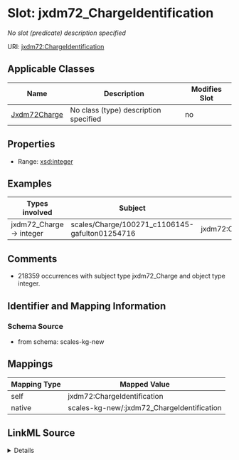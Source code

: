 

# Slot: jxdm72_ChargeIdentification


_No slot (predicate) description specified_





URI: [jxdm72:ChargeIdentification](http://release.niem.gov/niem/domains/jxdm/7.2/#ChargeIdentification)



<!-- no inheritance hierarchy -->





## Applicable Classes

| Name | Description | Modifies Slot |
| --- | --- | --- |
| [Jxdm72Charge](../classes/Jxdm72Charge.md) | No class (type) description specified |  no  |







## Properties

* Range: [xsd:integer](http://www.w3.org/2001/XMLSchema#integer)






## Examples

| Types involved | Subject | Predicate | Object |
| --- | --- | --- | --- |
| jxdm72_Charge → integer | scales/Charge/100271_c1106145-gafulton01254716 | jxdm72:ChargeIdentification | 254716 |


## Comments

* 218359 occurrences with subject type jxdm72_Charge and object type integer.

## Identifier and Mapping Information







### Schema Source


* from schema: scales-kg-new




## Mappings

| Mapping Type | Mapped Value |
| ---  | ---  |
| self | jxdm72:ChargeIdentification |
| native | scales-kg-new/:jxdm72_ChargeIdentification |




## LinkML Source

<details>

```yaml
name: jxdm72_ChargeIdentification
description: No slot (predicate) description specified
comments:
- 218359 occurrences with subject type jxdm72_Charge and object type integer.
examples:
- description: jxdm72_Charge → integer
  object:
    example_object: '254716'
    example_object_type: integer
    example_predicate: jxdm72:ChargeIdentification
    example_subject: scales/Charge/100271_c1106145-gafulton01254716
    example_subject_type: jxdm72_Charge
from_schema: scales-kg-new
rank: 1000
slot_uri: jxdm72:ChargeIdentification
alias: jxdm72_ChargeIdentification
domain_of:
- jxdm72_Charge
range: integer

```
</details>